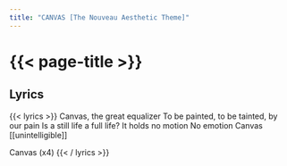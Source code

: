 ```yaml
---
title: "CANVAS [The Nouveau Aesthetic Theme]"
---
```

# {{< page-title >}}

## Lyrics
{{< lyrics >}}
Canvas, the great equalizer
To be painted, to be tainted, by our pain
Is a still life a full life?
It holds no motion
No emotion
Canvas [[unintelligible]]

Canvas
(x4)
{{< / lyrics >}}
